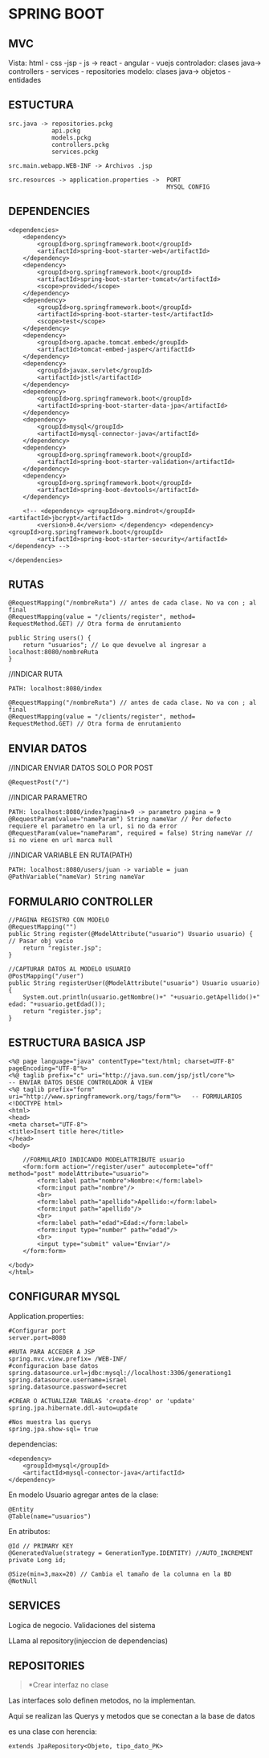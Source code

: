 # SPRING BOOT

## MVC

Vista: html - css -jsp - js -> react - angular - vuejs
controlador: clases java-> controllers - services - repositories
modelo: clases java-> objetos - entidades

## ESTUCTURA

	src.java -> repositories.pckg
				api.pckg
				models.pckg
				controllers.pckg
				services.pckg
	
	src.main.webapp.WEB-INF -> Archivos .jsp

	src.resources -> application.properties ->	PORT
												MYSQL CONFIG

## DEPENDENCIES

	<dependencies>
		<dependency>
			<groupId>org.springframework.boot</groupId>
			<artifactId>spring-boot-starter-web</artifactId>
		</dependency>
		<dependency>
			<groupId>org.springframework.boot</groupId>
			<artifactId>spring-boot-starter-tomcat</artifactId>
			<scope>provided</scope>
		</dependency>
		<dependency>
			<groupId>org.springframework.boot</groupId>
			<artifactId>spring-boot-starter-test</artifactId>
			<scope>test</scope>
		</dependency>
		<dependency>
			<groupId>org.apache.tomcat.embed</groupId>
			<artifactId>tomcat-embed-jasper</artifactId>
		</dependency>
		<dependency>
			<groupId>javax.servlet</groupId>
			<artifactId>jstl</artifactId>
		</dependency>
		<dependency>
			<groupId>org.springframework.boot</groupId>
			<artifactId>spring-boot-starter-data-jpa</artifactId>
		</dependency>
		<dependency>
			<groupId>mysql</groupId>
			<artifactId>mysql-connector-java</artifactId>
		</dependency>
		<dependency>
			<groupId>org.springframework.boot</groupId>
			<artifactId>spring-boot-starter-validation</artifactId>
		</dependency>
		<dependency>
			<groupId>org.springframework.boot</groupId>
			<artifactId>spring-boot-devtools</artifactId>
		</dependency>

		<!-- <dependency> <groupId>org.mindrot</groupId> <artifactId>jbcrypt</artifactId> 
			<version>0.4</version> </dependency> <dependency> <groupId>org.springframework.boot</groupId> 
			<artifactId>spring-boot-starter-security</artifactId> </dependency> -->

	</dependencies>	



## RUTAS 
	@RequestMapping("/nombreRuta") // antes de cada clase. No va con ; al final
	@RequestMapping(value = "/clients/register", method= RequestMethod.GET) // Otra forma de enrutamiento

	public String users() {
		return "usuarios"; // Lo que devuelve al ingresar a localhost:8080/nombreRuta
	}


//INDICAR RUTA
	
	PATH: localhost:8080/index

	@RequestMapping("/nombreRuta") // antes de cada clase. No va con ; al final
	@RequestMapping(value = "/clients/register", method= RequestMethod.GET) // Otra forma de enrutamiento




## ENVIAR DATOS
//INDICAR ENVIAR DATOS SOLO POR POST

	@RequestPost("/")

//INDICAR PARAMETRO

	PATH: localhost:8080/index?pagina=9 -> parametro pagina = 9
	@RequestParam(value="nameParam") String nameVar // Por defecto requiere el parametro en la url, si no da error
	@RequestParam(value="nameParam", required = false) String nameVar // si no viene en url marca null

//INDICAR VARIABLE EN RUTA(PATH)
	
	PATH: localhost:8080/users/juan -> variable = juan
	@PathVariable("nameVar) String nameVar



## FORMULARIO CONTROLLER

	//PAGINA REGISTRO CON MODELO
	@RequestMapping("")
	public String register(@ModelAttribute("usuario") Usuario usuario) { // Pasar obj vacio
		return "register.jsp";
	}

	//CAPTURAR DATOS AL MODELO USUARIO
	@PostMapping("/user")
	public String registerUser(@ModelAttribute("usuario") Usuario usuario) {
		System.out.println(usuario.getNombre()+" "+usuario.getApellido()+" edad: "+usuario.getEdad());
		return "register.jsp";
	}

## ESTRUCTURA BASICA JSP

	<%@ page language="java" contentType="text/html; charset=UTF-8"
    pageEncoding="UTF-8"%>
	<%@ taglib prefix="c" uri="http://java.sun.com/jsp/jstl/core"%>				-- ENVIAR DATOS DESDE CONTROLADOR A VIEW
	<%@ taglib prefix="form" uri="http://www.springframework.org/tags/form"%>	-- FORMULARIOS
	<!DOCTYPE html>
	<html>
	<head>
	<meta charset="UTF-8">
	<title>Insert title here</title>
	</head>
	<body>

		//FORMULARIO INDICANDO MODELATTRIBUTE usuario
		<form:form action="/register/user" autocomplete="off" method="post" modelAttribute="usuario">
			<form:label path="nombre">Nombre:</form:label>
			<form:input path="nombre"/>
			<br>
			<form:label path="apellido">Apellido:</form:label>
			<form:input path="apellido"/>
			<br>
			<form:label path="edad">Edad:</form:label>
			<form:input type="number" path="edad"/>
			<br>
			<input type="submit" value="Enviar"/>
		</form:form>

	</body>
	</html>


## CONFIGURAR MYSQL
Application.properties:

	#Configurar port
	server.port=8080

	#RUTA PARA ACCEDER A JSP
	spring.mvc.view.prefix= /WEB-INF/
	#configuracion base datos
	spring.datasource.url=jdbc:mysql://localhost:3306/generationg1
	spring.datasource.username=israel
	spring.datasource.password=secret

	#CREAR O ACTUALIZAR TABLAS 'create-drop' or 'update'
	spring.jpa.hibernate.ddl-auto=update

	#Nos muestra las querys
	spring.jpa.show-sql= true

dependencias:

	<dependency>
		<groupId>mysql</groupId>
		<artifactId>mysql-connector-java</artifactId>
	</dependency>

En modelo Usuario agregar antes de la clase:

	@Entity
	@Table(name="usuarios")

En atributos:

	@Id // PRIMARY KEY
	@GeneratedValue(strategy = GenerationType.IDENTITY) //AUTO_INCREMENT
	private Long id;

	@Size(min=3,max=20) // Cambia el tamaño de la columna en la BD
	@NotNull

## SERVICES

Logica de negocio. Validaciones del sistema

LLama al repository(injeccion de dependencias)

## REPOSITORIES

>*Crear interfaz no clase

Las interfaces solo definen metodos, no la implementan.

Aqui se realizan las Querys y metodos que se conectan a la base de datos

es una clase con herencia:

	extends JpaRepository<Objeto, tipo_dato_PK>
